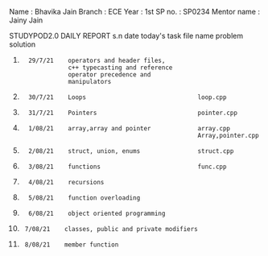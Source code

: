 Name   : Bhavika Jain
Branch : ECE
Year   : 1st
SP no. : SP0234
Mentor name : Jainy Jain

STUDYPOD2.0 DAILY REPORT
s.n      date       today's task                       file name            problem          solution
1.       29/7/21    operators and header files,
                    c++ typecasting and reference 
                    operator precedence and 
                    manipulators
2.       30/7/21    Loops                               loop.cpp 
3.       31/7/21    Pointers                            pointer.cpp
4.       1/08/21    array,array and pointer             array.cpp
                                                        Array,pointer.cpp
5.       2/08/21    struct, union, enums                struct.cpp
6.       3/08/21    functions                           func.cpp                                       
7.       4/08/21    recursions
8.       5/08/21    function overloading
9.       6/08/21    object oriented programming
10.      7/08/21    classes, public and private modifiers
11.      8/08/21    member function
